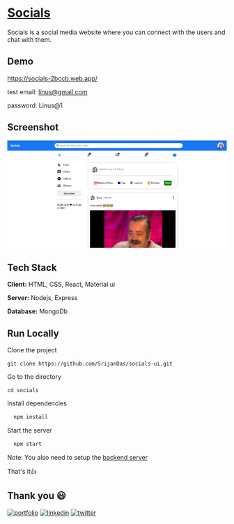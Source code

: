 # [Socials](https://socials-2bccb.web.app/)

Socials is a social media website where you can connect with the users and chat with them.

## Demo

https://socials-2bccb.web.app/

test email: linus@gmail.com

password: Linus@1

## Screenshot

![App Screenshot](homepage.jpg)

## Tech Stack

**Client:** HTML, CSS, React, Material ui

**Server:** Nodejs, Express

**Database:** MongoDb

## Run Locally

Clone the project

```
git clone https://github.com/SrijanDas/socials-ui.git
```

Go to the directory

```
cd socials
```

Install dependencies

```bash
  npm install
```

Start the server

```bash
  npm start
```

Note: You also need to setup the [backend server](https://github.com/SrijanDas/socials-api)

That's it👍

## Thank you 😃

[![portfolio](https://img.shields.io/badge/my_portfolio-000?style=for-the-badge&logo=ko-fi&logoColor=white)](https://srijan-das.web.app/)
[![linkedin](https://img.shields.io/badge/linkedin-0A66C2?style=for-the-badge&logo=linkedin&logoColor=white)](https://www.linkedin.com/in/srijan-das-3591791b3)
[![twitter](https://img.shields.io/badge/twitter-1DA1F2?style=for-the-badge&logo=twitter&logoColor=white)](https://twitter.com/Srijan_1805)

